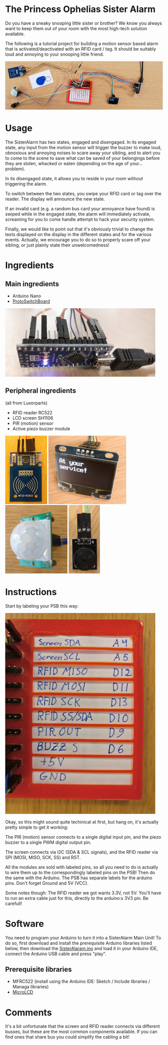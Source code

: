 # The Princess Ophelias Sister Alarm

Do you have a sneaky snooping little sister or brother? We know you
always want to keep them out of your room with the most high-tech
solution available.

The following is a tutorial project for building a motion sensor based
alarm that is activated/deactivated with an RFID card / tag. It should
be suitably loud and annoying to your snooping little friend.

![PSB labels](https://github.com/innovationgarage/SisterAlarm/raw/master/images/overview.jpg)

# Usage

The SisterAlarm has two states, engaged and disengaged. In its engaged
state, any input from the motion sensor will trigger the buzzer to
make loud, obnoxious and annoying noises to scare away your sibling,
and to alert you to come to the scene to save what can be saved of
your belongings before they are stolen, whacked or eaten (depending on
the age of your... problem).

In its disengaged state, it allows you to reside in your room without
triggering the alarm.

To switch between the two states, you swipe your RFID card or tag over
the reader. The display will announce the new state.

If an invalid card (e.g. a random bus card your annoyance have found)
is swiped while in the engaged state, the alarm will immediately
activate, screaming for you to come handle attempt to hack your
security system.

Finally, we would like to point out that it's obviously trivial to
change the texts displayed on the display in the different states and
for the various events. Actually, we encourage you to do so to
properly scare off your sibling, or just plainly state their
unwelcomedness!

# Ingredients
## Main ingredients
* Arduino Nano
* [ProtoSwitchBoard](https://innovationgarage.github.io/ProtoSwitchBoard)

![Arduino](https://github.com/innovationgarage/SisterAlarm/raw/master/images/Arduino.jpg)

## Peripheral ingredients
(all from Luxorparts)
* RFID reader RC522
* LCD screen SH1106
* PIR (motion) sensor
* Active piezo buzzer module

![RFID](https://github.com/innovationgarage/SisterAlarm/raw/master/images/RFID.jpg)
![Screen](https://github.com/innovationgarage/SisterAlarm/raw/master/images/Screen.jpg)
![PIR](https://github.com/innovationgarage/SisterAlarm/raw/master/images/PIR.jpg)
![BUZZ](https://github.com/innovationgarage/SisterAlarm/raw/master/images/BUZZ.jpg)

# Instructions

Start by labeling your PSB this way:

![PSB labels](https://github.com/innovationgarage/SisterAlarm/raw/master/images/PSBLabels.jpg)

Okay, so this might sound quite techinical at first, but hang on, it's
actually pretty simple to get it working:

The PIR (motion) sensor connects to a single digital input pin, and
the piezo buzzer to a single PWM digital output pin.

The screen connects via I2C (SDA & SCL signals), and the RFID reader
via SPI (MOSI, MISO, SCK, SS) and RST.

All the modules are sold with labeled pins, so all you need to do is
actually to wire them up to the correspondingly labeled pins on the
PSB! Then do the same with the Arduino. The PSB has separate labels
for the arduino pins. Don't forget Ground and 5V (VCC).

Some notes though: The RFID reader we got wants 3.3V, not 5V. You'll
have to run an extra cable just for this, directly to the arduino:s
3V3 pin. Be carefull!

# Software

You need to program your Arduino to turn it into a SisterAlarm Main Unit! To do so, first download and install the prerequisite Arduino libraries listed below, then download the [SisterAlaram.ino](https://github.com/innovationgarage/SisterAlarm/raw/master/SisterAlarm.ino) and load it in your Arduino IDE, connect the Arduino USB cable and press "play".

## Prerequisite libraries

* MFRC522 (install using the Arduino IDE: Sketch / Include libraries / Managa libraries)
* [MicroLCD](https://github.com/stanleyhuangyc/MultiLCD/tree/master/MicroLCD)

# Comments

It's a bit unfortunate that the screen and RFID reader connects via
different busses, but these are the most common components available.
If you can find ones that share bus you could simplify the cabling a
bit!
